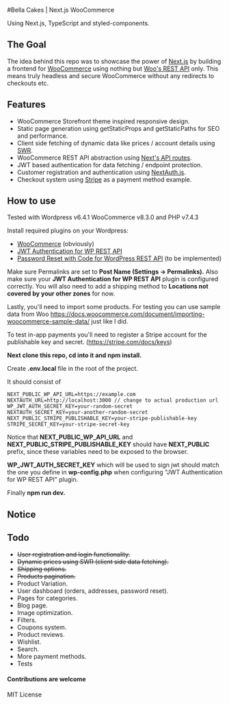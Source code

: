 #Bella Cakes | Next.js WooCommerce

Using Next.js, TypeScript and styled-components.

## The Goal

The idea behind this repo was to showcase the power of [Next.js](https://nextjs.org/) by building a frontend for [WooCommerce](https://woocommerce.com/) using nothing but [Woo's REST API](https://woocommerce.github.io/woocommerce-rest-api-docs/) only. This means truly headless and secure WooCommerce without any redirects to checkouts etc. 

## Features

- WooCommerce Storefront theme inspired responsive design.
- Static page generation using getStaticProps and getStaticPaths for SEO and performance.
- Client side fetching of dynamic data like prices / account details using [SWR](https://swr.vercel.app/).
- WooCommerce REST API abstraction using [Next's API routes](https://nextjs.org/docs/api-routes/introduction).
- JWT based authentication for data fetching / endpoint protection.
- Customer registration and authentication using [NextAuth.js](https://next-auth.js.org/).
- Checkout system using [Stripe](https://stripe.com/) as a payment method example.

## How to use

Tested with Wordpress v6.4.1 WooCommerce v8.3.0 and PHP v7.4.3

Install required plugins on your Wordpress:

- [WooCommerce](https://wordpress.org/plugins/woocommerce/) (obviously)
- [JWT Authentication for WP REST API](https://wordpress.org/plugins/jwt-authentication-for-wp-rest-api/)
- [Password Reset with Code for WordPress REST API](https://wordpress.org/plugins/bdvs-password-reset/) (to be implemented)

Make sure Permalinks are set to **Post Name (Settings -> Permalinks).** Also make sure your **JWT Authentication for WP REST API** plugin is configured correctly.
You will also need to add a shipping method to **Locations not covered by your other zones** for now.

Lastly, you'll need to import some products. For testing you can use sample data from Woo https://docs.woocommerce.com/document/importing-woocommerce-sample-data/ just like I did.

To test in-app payments you'll need to register a Stripe account for the publishable key and secret. (https://stripe.com/docs/keys)

**Next clone this repo, cd into it and npm install.**

Create **.env.local** file in the root of the project.

It should consist of

```
NEXT_PUBLIC_WP_API_URL=https://example.com
NEXTAUTH_URL=http://localhost:3000 // change to actual production url
WP_JWT_AUTH_SECRET_KEY=your-random-secret
NEXTAUTH_SECRET_KEY=your-another-random-secret
NEXT_PUBLIC_STRIPE_PUBLISHABLE_KEY=your-stripe-publishable-key
STRIPE_SECRET_KEY=your-stripe-secret-key

```

Notice that **NEXT_PUBLIC_WP_API_URL** and **NEXT_PUBLIC_STRIPE_PUBLISHABLE_KEY** should have **NEXT_PUBLIC** prefix, since these variables need to be exposed to the browser.

**WP_JWT_AUTH_SECRET_KEY** which will be used to sign jwt should match the one you define in **wp-config.php** when configuring "JWT Authentication for WP REST API" plugin.

Finally **npm run dev.**

## Notice

## Todo

- ~~User registration and login functionality.~~
- ~~Dynamic prices using SWR (client side data fetching).~~
- ~~Shipping options.~~
- ~~Products pagination.~~
- Product Variation.
- User dashboard (orders, addresses, password reset).
- Pages for categories.
- Blog page.
- Image optimization.
- Filters.
- Coupons system.
- Product reviews.
- Wishlist.
- Search.
- More payment methods.
- Tests

#### Contributions are welcome

MIT License
